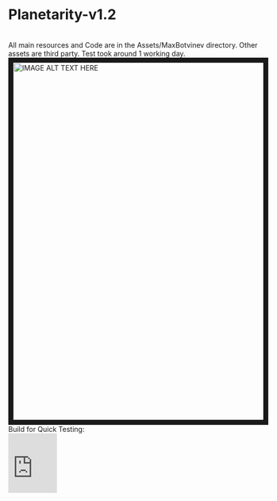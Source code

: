 # Planetarity-v1.2
<br>
All main resources and Code are in the Assets/MaxBotvinev directory.  
Other assets are third party. Test took around 1 working day.
<br>
<a href="http://www.youtube.com/watch?feature=player_embedded&v=KUx5P-5hJ3M
" target="_blank"><img src="http://img.youtube.com/vi/KUx5P-5hJ3M/0.jpg" 
alt="IMAGE ALT TEXT HERE" width="1280" height="720" border="10" /></a>
<br>
Build for Quick Testing:
<br>
<iframe src="https://onedrive.live.com/embed?cid=2405682686E00E29&resid=2405682686E00E29%214866&authkey=ANlCHFc5lwYqzN0" width="98" height="120" frameborder="0" scrolling="no"></iframe>